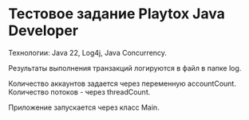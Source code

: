 # Тестовое задание Playtox Java Developer

Технологии: Java 22, Log4j, Java Concurrency.

Результаты выполнения транзакций логируются в файл в папке log.

Количество аккаунтов задается через переменную accountCount. Количество потоков - через threadCount.

Приложение запускается через класс Main.